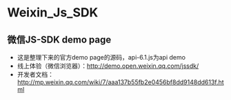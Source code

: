 # Weixin_Js_SDK
微信JS-SDK demo page
---
- 这是整理下来的官方demo page的源码，api-6.1.js为api demo
- 线上体验（微信浏览器）：http://demo.open.weixin.qq.com/jssdk/
- 开发者文档：http://mp.weixin.qq.com/wiki/7/aaa137b55fb2e0456bf8dd9148dd613f.html

